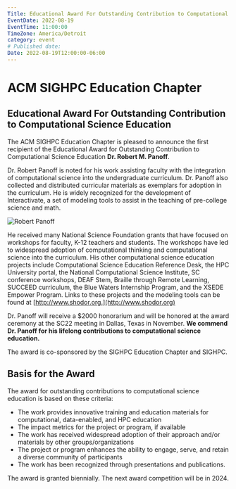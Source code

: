 ```yaml
---
Title: Educational Award For Outstanding Contribution to Computational Science Education
EventDate: 2022-08-19
EventTime: 11:00:00
TimeZone: America/Detroit
category: event
# Published date:
Date: 2022-08-19T12:00:00-06:00
---
```



# ACM SIGHPC Education Chapter

## Educational Award For Outstanding Contribution to Computational Science Education

The ACM SIGHPC Education Chapter is pleased to announce the first recipient of the Educational Award for Outstanding Contribution to Computational Science Education **Dr. Robert M. Panoff**.

Dr. Robert Panoff is noted for his work assisting faculty with the integration of computational science into the undergraduate curriculum. Dr. Panoff also collected and distributed curricular materials as exemplars for adoption in the curriculum. He is widely recognized for the development of Interactivate, a set of modeling tools to assist in the teaching of pre-college science and math.

  
![Robert Panoff](../files/panoff.jpg)

  
He received many National Science Foundation grants that have focused on workshops for faculty, K-12 teachers and students. The workshops have led to widespread adoption of computational thinking and computational science into the curriculum. His other computational science education projects include Computational Science Education Reference Desk, the HPC University portal, the National Computational Science Institute, SC conference workshops, DEAF Stem, Braille through Remote Learning, SUCCEED curriculum, the Blue Waters Internship Program, and the XSEDE Empower Program. Links to these projects and the modeling tools can be found at [http://www.shodor.org.](http://www.shodor.org)

Dr. Panoff will receive a $2000 honorarium and will be honored at the award ceremony at the SC22 meeting in Dallas, Texas in November. **We commend Dr. Panoff for his lifelong contributions to computational science education.**

The award is co-sponsored by the SIGHPC Education Chapter and SIGHPC.

Basis for the Award
-------------------

The award for outstanding contributions to computational science education is based on these criteria:

*   The work provides innovative training and education materials for computational, data-enabled, and HPC education
*   The impact metrics for the project or program, if available
*   The work has received widespread adoption of their approach and/or materials by other groups/organizations
*   The project or program enhances the ability to engage, serve, and retain a diverse community of participants
*   The work has been recognized through presentations and publications.

The award is granted biennially. The next award competition will be in 2024.

